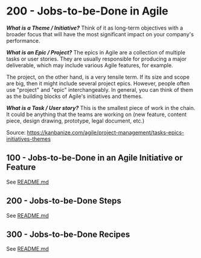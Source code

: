 # 200 - Jobs-to-be-Done in Agile

***What is a Theme / Initiative?***
Think of it as long-term objectives with a broader focus that will have the most significant impact on your company's performance.

***What is an Epic / Project?***
The epics in Agile are a collection of multiple tasks or user stories. They are usually responsible for producing a major deliverable, which may include various Agile features, for example.

The project, on the other hand, is a very tensile term. If its size and scope are big, then it might include several project epics. However, people often use "project" and "epic" interchangeably. In general, you can think of them as the building blocks of Agile's initiatives and themes.

***What is a Task / User story?***
This is the smallest piece of work in the chain. It could be anything that the teams are working on (new feature, content piece, design drawing, prototype, legal document, etc.)

Source: https://kanbanize.com/agile/project-management/tasks-epics-initiatives-themes

## 100 - Jobs-to-be-Done in an Agile Initiative or Feature

See [README.md](./100/README.md)

## 200 - Jobs-to-be-Done Steps

See [README.md](./200/README.md)

## 300 - Jobs-to-be-Done Recipes

See [README.md](./300/README.md)
